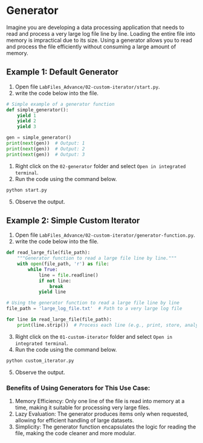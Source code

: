 
# Generator 

Imagine you are developing a data processing application that needs to read and process a very large log file line by line. Loading the entire file into memory is impractical due to its size. Using a generator allows you to read and process the file efficiently without consuming a large amount of memory.

## Example 1: Default Generator

1. Open file `LabFiles_Advance/02-custom-iterator/start.py`.
2. write the code below into the file.

```python
# Simple example of a generator function
def simple_generator():
    yield 1
    yield 2
    yield 3

gen = simple_generator()
print(next(gen))  # Output: 1
print(next(gen))  # Output: 2
print(next(gen))  # Output: 3
```

1. Right click on the `02-generator` folder and select `Open in integrated terminal`.
2. Run the code using the command below.

```bash
python start.py
```

5. Observe the output.

## Example 2: Simple Custom Iterator

1. Open file `LabFiles_Advance/02-custom-iterator/generator-function.py`.
2. write the code below into the file.

```python
def read_large_file(file_path):
    """Generator function to read a large file line by line."""
    with open(file_path, 'r') as file:
        while True:
            line = file.readline()
            if not line:
                break
            yield line

# Using the generator function to read a large file line by line
file_path = 'large_log_file.txt'  # Path to a very large log file

for line in read_large_file(file_path):
    print(line.strip())  # Process each line (e.g., print, store, analyze)
```

3. Right click on the `01-custom-iterator` folder and select `Open in integrated terminal`.
4. Run the code using the command below.

```bash
python custom_iterator.py
```

5. Observe the output.

### Benefits of Using Generators for This Use Case:

1.	Memory Efficiency: Only one line of the file is read into memory at a time, making it suitable for processing very large files.
2.	Lazy Evaluation: The generator produces items only when requested, allowing for efficient handling of large datasets.
3.	Simplicity: The generator function encapsulates the logic for reading the file, making the code cleaner and more modular.